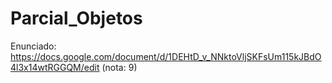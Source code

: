 # Parcial_Objetos
Enunciado: https://docs.google.com/document/d/1DEHtD_v_NNktoVljSKFsUm115kJBdO4l3x14wtRGGQM/edit (nota: 9)
